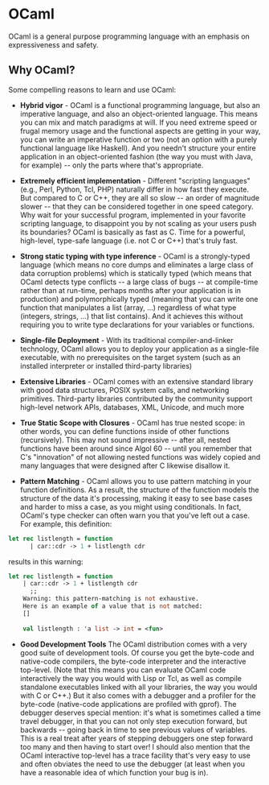 # OCaml

OCaml is a general purpose programming language with an emphasis on expressiveness and safety.

## Why OCaml?

Some compelling reasons to learn and use OCaml:

* **Hybrid vigor** - OCaml is a functional programming language, but also an imperative language, and also an object-oriented language. This means you can mix and match paradigms at will. If you need extreme speed or frugal memory usage and the functional aspects are getting in your way, you can write an imperative function or two (not an option with a purely functional language like Haskell). And you needn't structure your entire application in an object-oriented fashion (the way you must with Java, for example) -- only the parts where that's appropriate.

* **Extremely efficient implementation** - Different "scripting languages" (e.g., Perl, Python, Tcl, PHP) naturally differ in how fast they execute. But compared to C or C++, they are all so slow -- an order of magnitude slower -- that they can be considered together in one speed category. Why wait for your successful program, implemented in your favorite scripting language, to disappoint you by not scaling as your users push its boundaries? OCaml is basically as fast as C. Time for a powerful, high-level, type-safe language (i.e. not C or C++) that's truly fast.

* **Strong static typing with type inference** - OCaml is a strongly-typed language (which means no core dumps and eliminates a large class of data corruption problems) which is statically typed (which means that OCaml detects type conflicts -- a large class of bugs -- at compile-time rather than at run-time, perhaps months after your application is in production) and polymorphically typed (meaning that you can write one function that manipulates a list (array, ...) regardless of what type (integers, strings, ...) that list contains). And it achieves this without requiring you to write type declarations for your variables or functions.

* **Single-file Deployment** - With its traditional compiler-and-linker technology, OCaml allows you to deploy your application as a single-file executable, with no prerequisites on the target system (such as an installed interpreter or installed third-party libraries)

* **Extensive Libraries** - OCaml comes with an extensive standard library with good data structures, POSIX system calls, and networking primitives. Third-party libraries contributed by the community support high-level network APIs, databases, XML, Unicode, and much more

* **True Static Scope with Closures** - OCaml has true nested scope: in other words, you can define functions inside of other functions (recursively). This may not sound impressive -- after all, nested functions have been around since Algol 60 -- until you remember that C's "innovation" of not allowing nested functions was widely copied and many languages that were designed after C likewise disallow it.

* **Pattern Matching** - OCaml allows you to use pattern matching in your function definitions. As a result, the structure of the function models the structure of the data it's processing, making it easy to see base cases and harder to miss a case, as you might using conditionals. In fact, OCaml's type checker can often warn you that you've left out a case. For example, this definition:

```OCaml
let rec listlength = function
      | car::cdr -> 1 + listlength cdr
```

   results in this warning:

```OCaml
let rec listlength = function
    | car::cdr -> 1 + listlength cdr
      ;;
    Warning: this pattern-matching is not exhaustive.
    Here is an example of a value that is not matched:
    []
    
    val listlength : 'a list -> int = <fun>
```

* **Good Development Tools** The OCaml distribution comes with a very good suite of development tools. Of course you get the byte-code and native-code compilers, the byte-code interpreter and the interactive top-level. (Note that this means you can evaluate OCaml code interactively the way you would with Lisp or Tcl, as well as compile standalone executables linked with all your libraries, the way you would with C or C++.) But it also comes with a debugger and a profiler for the byte-code (native-code applications are profiled with gprof). The debugger deserves special mention: it's what is sometimes called a time travel debugger, in that you can not only step execution forward, but backwards -- going back in time to see previous values of variables. This is a real treat after years of stepping debuggers one step forward too many and then having to start over! I should also mention that the OCaml interactive top-level has a trace facility that's very easy to use and often obviates the need to use the debugger (at least when you have a reasonable idea of which function your bug is in).

<br/>
